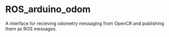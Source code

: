 # ROS_arduino_odom
A interface for recieving odometry messaging from OpenCR and publishing them as ROS messages.


